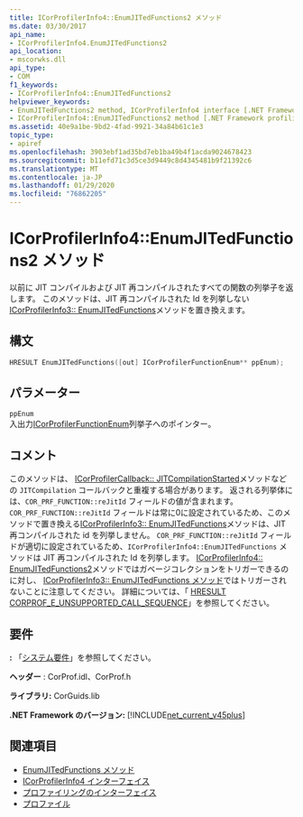 ```yaml
---
title: ICorProfilerInfo4::EnumJITedFunctions2 メソッド
ms.date: 03/30/2017
api_name:
- ICorProfilerInfo4.EnumJITedFunctions2
api_location:
- mscorwks.dll
api_type:
- COM
f1_keywords:
- ICorProfilerInfo4::EnumJITedFunctions2
helpviewer_keywords:
- EnumJITedFunctions2 method, ICorProfilerInfo4 interface [.NET Framework profiling]
- ICorProfilerInfo4::EnumJITedFunctions2 method [.NET Framework profiling]
ms.assetid: 40e9a1be-9bd2-4fad-9921-34a84b61c1e3
topic_type:
- apiref
ms.openlocfilehash: 3903ebf1ad35bd7eb1ba49b4f1acda9024678423
ms.sourcegitcommit: b11efd71c3d5ce3d9449c8d4345481b9f21392c6
ms.translationtype: MT
ms.contentlocale: ja-JP
ms.lasthandoff: 01/29/2020
ms.locfileid: "76862205"
---
```

# <a name="icorprofilerinfo4enumjitedfunctions2-method"></a>ICorProfilerInfo4::EnumJITedFunctions2 メソッド
以前に JIT コンパイルおよび JIT 再コンパイルされたすべての関数の列挙子を返します。 このメソッドは、JIT 再コンパイルされた Id を列挙しない[ICorProfilerInfo3:: EnumJITedFunctions](icorprofilerinfo3-enumjitedfunctions-method.md)メソッドを置き換えます。  
  
## <a name="syntax"></a>構文  
  
```cpp  
HRESULT EnumJITedFunctions([out] ICorProfilerFunctionEnum** ppEnum);  
```  
  
## <a name="parameters"></a>パラメーター  
 `ppEnum`  
 入出力[ICorProfilerFunctionEnum](icorprofilerfunctionenum-interface.md)列挙子へのポインター。  
  
## <a name="remarks"></a>コメント  
 このメソッドは、 [ICorProfilerCallback:: JITCompilationStarted](icorprofilercallback-jitcompilationstarted-method.md)メソッドなどの `JITCompilation` コールバックと重複する場合があります。 返される列挙体には、`COR_PRF_FUNCTION::reJitId` フィールドの値が含まれます。 `COR_PRF_FUNCTION::reJitId` フィールドは常に0に設定されているため、このメソッドで置き換える[ICorProfilerInfo3:: EnumJITedFunctions](icorprofilerinfo3-enumjitedfunctions-method.md)メソッドは、JIT 再コンパイルされた id を列挙しません。 `COR_PRF_FUNCTION::reJitId` フィールドが適切に設定されているため、`ICorProfilerInfo4::EnumJITedFunctions` メソッドは JIT 再コンパイルされた Id を列挙します。 [ICorProfilerInfo4:: EnumJITedFunctions2](icorprofilerinfo4-enumjitedfunctions2-method.md)メソッドではガベージコレクションをトリガーできるのに対し、 [ICorProfilerInfo3:: EnumJITedFunctions メソッド](icorprofilerinfo3-enumjitedfunctions-method.md)ではトリガーされないことに注意してください。  詳細については、「 [HRESULT CORPROF_E_UNSUPPORTED_CALL_SEQUENCE](corprof-e-unsupported-call-sequence-hresult.md)」を参照してください。  
  
## <a name="requirements"></a>要件  
 **:** 「[システム要件](../../../../docs/framework/get-started/system-requirements.md)」を参照してください。  
  
 **ヘッダー** : CorProf.idl、CorProf.h  
  
 **ライブラリ:** CorGuids.lib  
  
 **.NET Framework のバージョン:** [!INCLUDE[net_current_v45plus](../../../../includes/net-current-v45plus-md.md)]  
  
## <a name="see-also"></a>関連項目

- [EnumJITedFunctions メソッド](icorprofilerinfo3-enumjitedfunctions-method.md)
- [ICorProfilerInfo4 インターフェイス](icorprofilerinfo4-interface.md)
- [プロファイリングのインターフェイス](profiling-interfaces.md)
- [プロファイル](index.md)
